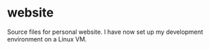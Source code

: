 # website
Source files for personal website.
I have now set up my development environment on a Linux VM.
